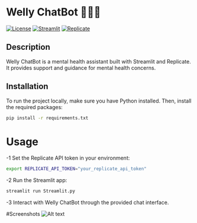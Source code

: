 # Welly ChatBot 🧑🏽‍⚕️

[![License](https://img.shields.io/badge/license-MIT-blue.svg)](LICENSE)
[![Streamlit](https://img.shields.io/badge/built%20with-Streamlit-brightgreen)](https://www.streamlit.io/)
[![Replicate](https://img.shields.io/badge/Powered%20by-Replicate-ff69b4)](https://replicate.ai/)

## Description

Welly ChatBot is a mental health assistant built with Streamlit and Replicate. It provides support and guidance for mental health concerns.

## Installation

To run the project locally, make sure you have Python installed. Then, install the required packages:

```bash
pip install -r requirements.txt
```
# Usage
-1 Set the Replicate API token in your environment:

```bash
export REPLICATE_API_TOKEN="your_replicate_api_token"
```
-2 Run the Streamlit app:

```bash
streamlit run Streamlit.py
```
-3 Interact with Welly ChatBot through the provided chat interface.

#Screenshots
![Alt text](https://imgur.com/a/muQTvjW)


